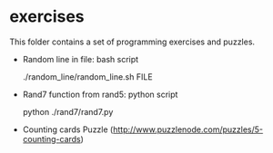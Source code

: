 # exercises
This folder contains a set of programming exercises and puzzles.

* Random line in file: bash script

	./random_line/random_line.sh FILE

* Rand7 function from rand5: python script

	python ./rand7/rand7.py

* Counting cards Puzzle (http://www.puzzlenode.com/puzzles/5-counting-cards)
	
